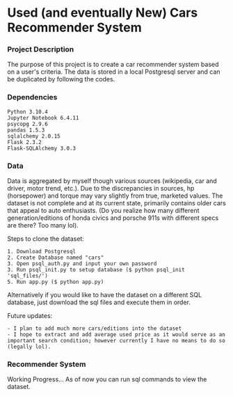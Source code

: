 # Used (and eventually New) Cars Recommender System

### Project Description
The purpose of this project is to create a car recommender system based on a user's criteria.
The data is stored in a local Postgresql server and can be duplicated by following the codes.

### Dependencies

    Python 3.10.4
    Jupyter Notebook 6.4.11
    psycopg 2.9.6
    pandas 1.5.3
    sqlalchemy 2.0.15
    Flask 2.3.2
    Flask-SQLAlchemy 3.0.3

### Data
Data is aggregated by myself though various sources (wikipedia, car and driver, motor trend, etc.). Due to the discrepancies in sources, hp (horsepower) and torque may vary slightly from true, marketed values. The dataset is not complete and at its current state, primarily contains older cars that appeal to auto enthusiasts. (Do you realize how many different generation/editions of honda civics and porsche 911s with different specs are there? Too many lol).

Steps to clone the dataset:

    1. Download Postgresql
    2. Create Database named "cars"
    3. Open psql_auth.py and input your own password
    3. Run psql_init.py to setup database ($ python psql_init 'sql_files/')
    5. Run app.py ($ python app.py)

Alternatively if you would like to have the dataset on a different SQL database, just download the sql files and execute them in order.

Future updates:

    - I plan to add much more cars/editions into the dataset
    - I hope to extract and add average used price as it would serve as an important search condition; however currently I have no means to do so (legally lol).

### Recommender System
Working Progress... As of now you can run sql commands to view the dataset.